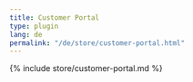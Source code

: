 ```yaml
---
title: Customer Portal
type: plugin
lang: de
permalink: "/de/store/customer-portal.html"
---
```


{% include store/customer-portal.md %}
